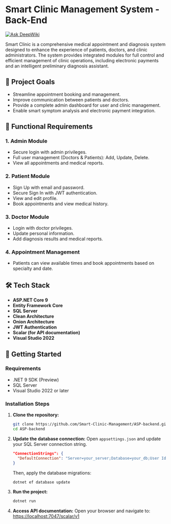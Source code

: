 # Smart Clinic Management System - Back-End
[![Ask DeepWiki](https://deepwiki.com/badge.svg)](https://deepwiki.com/Smart-Clinic-Management/ASP-backend)

Smart Clinic is a comprehensive medical appointment and diagnosis system designed to enhance the experience of patients, doctors, and clinic administrators. The system provides integrated modules for full control and efficient management of clinic operations, including electronic payments and an intelligent preliminary diagnosis assistant.

## 🎯 Project Goals

- Streamline appointment booking and management.
- Improve communication between patients and doctors.
- Provide a complete admin dashboard for user and clinic management.
- Enable smart symptom analysis and electronic payment integration.

## 🧩 Functional Requirements

### 1. Admin Module
- Secure login with admin privileges.
- Full user management (Doctors & Patients): Add, Update, Delete.
- View all appointments and medical reports.

### 2. Patient Module
- Sign Up with email and password.
- Secure Sign In with JWT authentication.
- View and edit profile.
- Book appointments and view medical history.

### 3. Doctor Module
- Login with doctor privileges.
- Update personal information.
- Add diagnosis results and medical reports.

### 4. Appointment Management
- Patients can view available times and book appointments based on specialty and date.

## 🛠️ Tech Stack

- **ASP.NET Core 9**
- **Entity Framework Core**
- **SQL Server**
- **Clean Architecture**
- **Onion Architecture**
- **JWT Authentication**
- **Scalar (for API documentation)**
- **Visual Studio 2022**

## 🚀 Getting Started

### Requirements

- .NET 9 SDK (Preview)
- SQL Server
- Visual Studio 2022 or later
### Installation Steps

1. **Clone the repository:**
   ```bash
   git clone https://github.com/Smart-Clinic-Management/ASP-backend.git
   cd ASP-backend
   ```

2. **Update the database connection:**
   Open `appsettings.json` and update your SQL Server connection string.
   ```json
   "ConnectionStrings": {
     "DefaultConnection": "Server=your_server;Database=your_db;User Id=your_username;Password=your_password;"
   }
   ```

   Then, apply the database migrations:
   ```bash
   dotnet ef database update
   ```

3. **Run the project:**
   ```bash
   dotnet run
   ```

4. **Access API documentation:**
   Open your browser and navigate to:
   [https://localhost:7047/scalar/v1](https://localhost:7047/scalar/v1)


